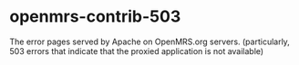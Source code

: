 # openmrs-contrib-503

The error pages served by Apache on OpenMRS.org servers. (particularly, 503 errors that indicate that the proxied application is not available)